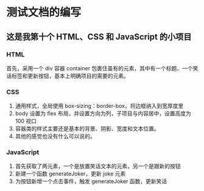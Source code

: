 # 测试文档的编写

## 这是我第十个 HTML、CSS 和 JavaScript 的小项目

### HTML

首先，采用一个 div 容器 container 包裹住虽有的元素，其中有一个标题、一个笑话标签和更新按钮，基本上明确项目的需要的元素。

### CSS

1. 通用样式，全局使用 box-sizing：border-box，将边框纳入到宽厚度里
2. body 设置为 flex 布局，并设置方向为列，子项目与内容居中，设置高度为 100 视口
3. 容器类的样式主要还是基本的背景、阴影、宽度和文本位置。
4. 其他的感觉也没有什么可以说的。

### JavaScript

1. 首先获取了两元素，一个是放置笑话文本的元素，另一个是跟新的按钮
2. 新建一个函数 generateJoker，更新 joke 元素
3. 为按钮新增一个点击事件，触发 generateJoker 函数，更新笑话
